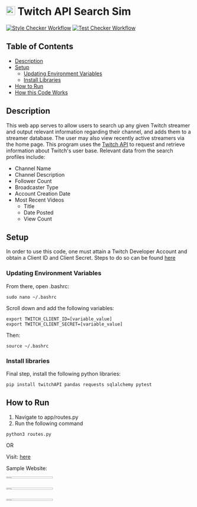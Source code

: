 # <img src="https://upload.wikimedia.org/wikipedia/commons/d/d3/Twitch_Glitch_Logo_Purple.svg" alt="Twitch Icon" width="24"> Twitch API Search Sim
[![Style Checker Workflow](https://github.com/pablo-cs/twitch-api-run/actions/workflows/style.yaml/badge.svg)](https://github.com/pablo-cs/twitch-api-run/actions/workflows/style.yaml)
[![Test Checker Workflow](https://github.com/pablo-cs/twitch-api-run/actions/workflows/tests.yaml/badge.svg)](https://github.com/pablo-cs/twitch-api-run/actions/workflows/tests.yaml)

## Table of Contents
- [Description](#description)
- [Setup](#setup)
  - [Updating Environment Variables](#updating-environment-variables)
  - [Install Libraries](#install-libraries)
- [How to Run](#how-to-run)
- [How this Code Works](#how-this-code-works)

## Description

This web app serves to allow users to search up any given Twitch streamer and
output relevant information regarding their channel, and adds them to a
streamer database. The user may also view recently active streamers via the home page.
This program uses the [Twitch API](https://dev.twitch.tv/docs/api/) to request and retrieve information about Twitch's
user base.
Relevant data from the search profiles include:
* Channel Name
* Channel Description
* Follower Count
* Broadcaster Type
* Account Creation Date
* Most Recent Videos
  * Title
  * Date Posted
  * View Count


## Setup

In order to use this code, one must attain a Twitch Developer Account and obtain a Client ID and Client Secret.
Steps to do so can be found [here](https://dev.twitch.tv/docs/api/get-started/)

### Updating Environment Variables
From there, open .bashrc:


```
sudo nano ~/.bashrc
```

Scroll down and add the following variables:

```
export TWITCH_CLIENT_ID=[variable_value]
export TWITCH_CLIENT_SECRET=[variable_value]
```

Then:

```
source ~/.bashrc
```

### Install libraries
Final step, install the following python libraries:
```
pip install twitchAPI pandas requests sqlalchemy pytest
```

## How to Run

1. Navigate to app/routes.py
2. Run the following command

```
python3 routes.py
```
OR

Visit: [here](http://pcrisostomosuarez.pythonanywhere.com/)

Sample Website:
<div style="display: grid; grid-template-row: repeat(3, 1fr); grid-gap: 10px;">
  <img src="https://github.com/pablo-cs/twitch-api-run/assets/78839198/d67bca39-5812-4576-9e69-0d380e9fa788" style="display: block; max-width: 100%; height: auto;" width="50%" height="50%">
  <img src="https://github.com/pablo-cs/twitch-api-run/assets/78839198/e475eebf-e44f-4817-a4ef-88adc9323dd7" style="display: block; max-width: 100%; height: auto;" width="50%" height="50%">
  <img src="https://github.com/pablo-cs/twitch-api-run/assets/78839198/0c655874-b06b-4704-809e-cd5c73a3e70f" style="display: block; max-width: 100%; height: auto;" width="50%" height="50%">
 </div>
